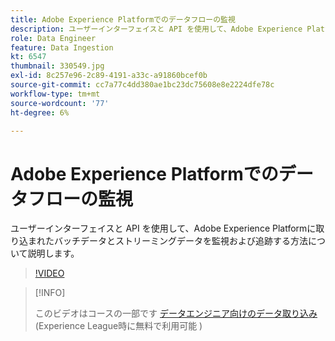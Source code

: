 ```yaml
---
title: Adobe Experience Platformでのデータフローの監視
description: ユーザーインターフェイスと API を使用して、Adobe Experience Platformに取り込まれたバッチデータとストリーミングデータを監視および追跡する方法について説明します
role: Data Engineer
feature: Data Ingestion
kt: 6547
thumbnail: 330549.jpg
exl-id: 8c257e96-2c89-4191-a33c-a91860bcef0b
source-git-commit: cc7a77c4dd380ae1bc23dc75608e8e2224dfe78c
workflow-type: tm+mt
source-wordcount: '77'
ht-degree: 6%

---
```


# Adobe Experience Platformでのデータフローの監視

ユーザーインターフェイスと API を使用して、Adobe Experience Platformに取り込まれたバッチデータとストリーミングデータを監視および追跡する方法について説明します。

>[!VIDEO](https://video.tv.adobe.com/v/3409475?quality=12&learn=on)

>[!INFO]
>
> このビデオはコースの一部です [データエンジニア向けのデータ取り込み](https://experienceleague.adobe.com/?recommended=ExperiencePlatform-D-1-2020.1.dataingestion?lang=ja)(Experience League時に無料で利用可能 )
